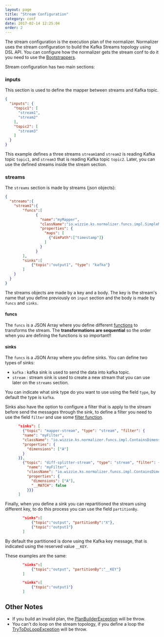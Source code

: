 ```yaml
---
layout: page
title: "Stream Configuration"
category: conf
date: 2017-02-14 12:25:04
order: 2
---
```


The stream configuration is the execution plan of the normalizer. Normalizer uses the stream configuration to build the Kafka Streams topology using DSL API. You can configure how the normalizer gets the stream conf to do it you need to use the [Bootstrappers](https://github.com/wizzie-io/normalizer/wiki/Bootstrapper).

Stream configuration has two main sections:

### inputs

This section is used to define the mapper between streams and Kafka topic.

```json
{
  "inputs": {
    "topic1": [
      "stream1",
      "stream2"
    ],
    "topic2": [
      "stream3"
    ]
  }
}
```

This example defines a three streams `stream1`and `stream2` is reading Kafka topic `topic1`, and `stream3` that is reading Kafka topic `topic2`. Later, you can use the defined streams inside the stream section.

### streams

The `streams` section is made by streams (json objects):

```json
{
  "streams":{
    "stream1":{
        "funcs":[
              {
                "name":"myMapper",
                "className":"io.wizzie.ks.normalizer.funcs.impl.SimpleMapper",
                "properties": {
                  "maps": [
                    {"dimPath":["timestamp"]}
                  ]
                }
              }
        ],
        "sinks":[
            {"topic":"output1", "type": "kafka"}
        ]
    }
  }
}
```

The streams objects are made by a key and a body. The key is the stream's name that you define previously on `input` section and the body is made by `funcs` and `sinks`.

#### funcs
The `funcs` is a JSON Array where you define different [functions](https://github.com/wizzie-io/normalizer/wiki/Functions) to transforms the stream. The **transformations are sequential** so the order when you are defining the functions is so important!!

#### sinks
The `funcs` is a JSON Array where you define sinks. You can define two types of sinks:

* `kafka` : kafka sink is used to send the data into kafka topic.
* `stream` :  stream sink is used to create a new stream that you can use later on the `streams` section.

You can indicate what sink type do you want to use using the field `type`, by default the type is `kafka`.

Sinks also have the option to configure a filter that is apply to the stream before send the messages through the sink, to define a filter you need to use the field `filter` and use some [filter function](https://github.com/wizzie-io/normalizer/wiki/Functions#filter-functions).

```json
      "sinks": [
        {"topic": "mapper-stream", "type": "stream", "filter": {
        "name": "myFilter",
        "className": "io.wizzie.ks.normalizer.funcs.impl.ContainsDimensionFilter",
        "properties": {
          "dimensions": ["A"]
        }
      }},
        {"topic": "diff-splitter-stream", "type": "stream", "filter": {
          "name": "myFilter",
          "className": "io.wizzie.ks.normalizer.funcs.impl.ContainsDimensionFilter",
          "properties": {
            "dimensions": ["A"],
            "__MATCH": false
          }}}
      ]
```

Finally, when you define a sink you can repartitioned the stream using different key, to do this process you can use the field `partitionBy`.

```json
        "sinks":[
            {"topic":"output", "partitionBy":"X"},
            {"topic":"output1"}
        ]
```

By default the partitioned is done using the Kafka key message, that is indicated using the reserved value `__KEY`.

These examples are the same:

```json
        "sinks":[
            {"topic":"output", "partitionBy":"__KEY"}
        ]

        "sinks":[
            {"topic":"output1"}
        ]
```

## Other Notes
* If you build an invalid plan, the [PlanBuilderException](https://github.com/wizzie-io/normalizer/blob/master/service/src/main/java/zz/ks/exceptions/PlanBuilderException.java) will be throw.
* You can't do loop on the stream topology, if you define a loop the [TryToDoLoopException](https://github.com/wizzie-io/normalizer/blob/master/service/src/main/java/zz/ks/exceptions/TryToDoLoopException.java) will be throw.
